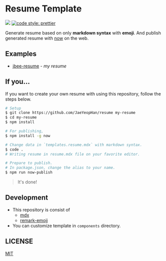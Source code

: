 # Resume Template

[![](https://badgen.now.sh/badge/published/now/purple)](https://zeit.co/about)
[![code style: prettier](https://img.shields.io/badge/code_style-prettier-ff69b4.svg?style=flat-square)](https://github.com/prettier/prettier)

Generate resume based on only **markdown syntax** with **emoji**.
And publish generated resume with [now](https://github.com/zeit/now-cli) on the web.

## Examples

- [jbee-resume](https://jbee-resume.now.sh/) - _my resume_

## If you...

If you want to create your own resume with using this repository, follow the steps below.

```bash
# Setup
$ git clone https://github.com/JaeYeopHan/resume my-resume
$ cd my-resume
$ npm install

# For publishing,
$ npm install -g now

# Change data in `templates.resume.mdx` with markdown syntax.
$ code .
# Writing resume in resume.mdx file on your favorite editor.

# Prepare to publish.
# In package.json, change the alias to your name.
$ npm run now-publish
```

> It's done!

## Development

- This repository is consist of
  - [mdx](https://github.com/mdx-js/mdx)
  - [remark-emoji](https://github.com/rhysd/remark-emoji)
- You can customize template in `components` directory.

## LICENSE

[MIT](https://github.com/JaeYeopHan/resume/blob/master/LICENSE)
